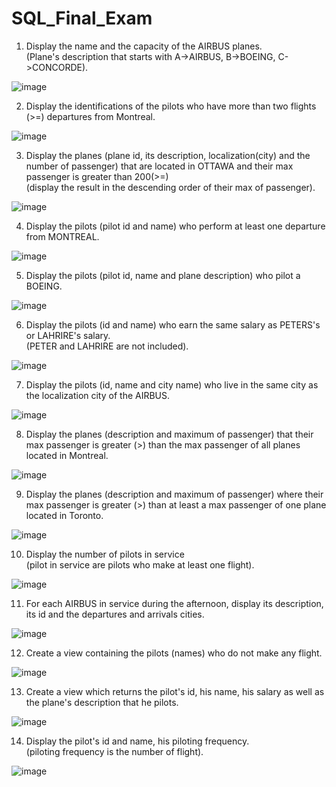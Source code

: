 # SQL_Final_Exam

1) Display the name and the capacity of the AIRBUS planes.
<br>(Plane's description that starts with A->AIRBUS, B->BOEING, 
C->CONCORDE).

![image](https://user-images.githubusercontent.com/3512401/206879052-9f5121ba-dc26-4cd5-80d1-719f82722330.png)

2) Display the identifications of the pilots 
 who have more than two flights (>=) departures from Montreal.
 
![image](https://user-images.githubusercontent.com/3512401/206879061-5f562020-dd0d-4987-96b0-8821d7002c0f.png)
 
 3) Display the planes (plane id, its description, localization(city) and the number 
of passenger) that are located in OTTAWA and their max passenger is greater than 200(>=) 
<br>(display the result in the descending order of their max of passenger).

![image](https://user-images.githubusercontent.com/3512401/206879087-a99bceea-462e-4933-9b36-808bf43128d6.png)

4) Display the pilots (pilot id and name) 
who perform at least one departure from MONTREAL.

![image](https://user-images.githubusercontent.com/3512401/206879099-e13bd37e-d4e4-40fb-b322-17378b03cc95.png)

5) Display the pilots (pilot id, name and plane description) who pilot a BOEING.

![image](https://user-images.githubusercontent.com/3512401/206879115-a98857c1-7bbe-464c-9091-0903d5a37a1b.png)

6) Display the pilots (id and name) who earn the same salary 
as PETERS's or LAHRIRE's salary. 
<br>(PETER and LAHRIRE are not included).

![image](https://user-images.githubusercontent.com/3512401/206879124-28a1d1fd-e7c0-4626-8438-529d0dbdb5da.png)

7) Display the pilots (id, name and city name) 
who live in the same city as the localization city of the AIRBUS.

![image](https://user-images.githubusercontent.com/3512401/206879133-9ecc2bb8-1abc-48fa-880b-64f0cbcd61ba.png)

8) Display the planes (description and maximum of passenger) 
that their max passenger is
greater (>) than the max passenger of all planes located in Montreal.

![image](https://user-images.githubusercontent.com/3512401/206879142-27e25b93-1373-4a3a-b73a-0b63b937040a.png)

9) Display the planes (description and maximum of passenger) 
where their max passenger is
greater (>) than at least a max passenger of one plane located in Toronto.

![image](https://user-images.githubusercontent.com/3512401/206879151-5d3ee2e3-f0f7-4a28-bb11-7debe64cbeab.png)

10) Display the number of pilots in service 
<br>(pilot in service are pilots who make at least one flight).

![image](https://user-images.githubusercontent.com/3512401/206879170-64699859-17af-447a-983b-f05c8f392586.png)

11) For each AIRBUS in service during the afternoon, 
display its description, its id and the 
departures and arrivals cities.

![image](https://user-images.githubusercontent.com/3512401/206879175-f6ce9984-1366-468e-8fba-7db417c39f77.png)

12) Create a view containing the pilots (names) who do not make any flight.

![image](https://user-images.githubusercontent.com/3512401/206879178-a915b43e-dbf7-4113-8e04-bd5b568803c5.png)

13) Create a view which returns the pilot's id, 
his name, his salary as well as the plane's description 
that he pilots.

![image](https://user-images.githubusercontent.com/3512401/206879189-3f2c518e-b3ac-4464-b5db-8e575787b73c.png)

14) Display the pilot's id and name, his piloting frequency. 
<br>(piloting frequency is the number of flight).

![image](https://user-images.githubusercontent.com/3512401/206879199-f5575bfc-b826-44c7-897a-31e0de58a51c.png)
